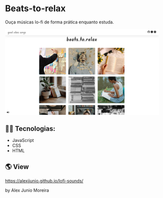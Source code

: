 # Beats-to-relax

Ouça músicas lo-fi de forma prática enquanto estuda.


![App Screenshot](https://github.com/AlexJjunio/lofi-sounds/blob/main/public/preview.png)


## 👨‍💻 Tecnologias:

- JavaScript
- CSS
- HTML

## 🌎 View
https://alexjjunio.github.io/lofi-sounds/

by Alex Junio Moreira

